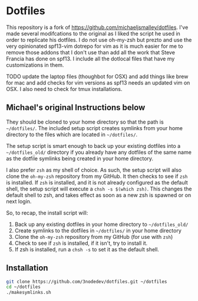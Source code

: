 Dotfiles
========
This repository is a fork of https://github.com/michaeljsmalley/dotfiles.
I've made several modifcations to the original as I liked the script he used in
order to replicate his dotfiles. I do not use oh-my-zsh but prezto and use the
very opinionated spf13-vim dotrepo for vim as it is much easier for me to remove
those addons that I don't use than add all the work that Steve Francia has done
on spf13. I include all the dotlocal files that have my customizations in them.

TODO update the laptop files (thoughbot for OSX) and add things like brew for mac
and add checks for vim versions as spf13 needs an updated vim on OSX. I also need
to check for tmux installations.

Michael's original Instructions below
------------

They should be cloned to your home directory so that the path is `~/dotfiles/`.  The included setup
script creates symlinks from your home directory to the files which are located
in `~/dotfiles/`.

The setup script is smart enough to back up your existing dotfiles into a
`~/dotfiles_old/` directory if you already have any dotfiles of the same name as
the dotfile symlinks being created in your home directory.

I also prefer `zsh` as my shell of choice.  As such, the setup script will also
clone the `oh-my-zsh` repository from my GitHub. It then checks to see if `zsh`
is installed.  If `zsh` is installed, and it is not already configured as the
default shell, the setup script will execute a `chsh -s $(which zsh)`.  This
changes the default shell to zsh, and takes effect as soon as a new zsh is
spawned or on next login.

So, to recap, the install script will:

1. Back up any existing dotfiles in your home directory to `~/dotfiles_old/`
2. Create symlinks to the dotfiles in `~/dotfiles/` in your home directory
3. Clone the `oh-my-zsh` repository from my GitHub (for use with `zsh`)
4. Check to see if `zsh` is installed, if it isn't, try to install it.
5. If zsh is installed, run a `chsh -s` to set it as the default shell.

Installation
------------

``` bash
git clone https://github.com/3nodedev/dotfiles.git ~/dotfiles
cd ~/dotfiles
./makesymlinks.sh
```
